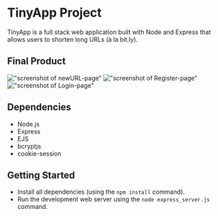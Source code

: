 # TinyApp Project

TinyApp is a full stack web application built with Node and Express that allows users to shorten long URLs (à la bit.ly).

## Final Product

!["screenshot of newURL-page"](/home/labber/lighthouse/week-3/tinyapp/docs/newUrl-page.PNG)
!["screenshot of Register-page"](/home/labber/lighthouse/week-3/tinyapp/docs/register-page.PNG)
!["screenshot of Login-page"](/home/labber/lighthouse/week-3/tinyapp/docs/urls-page.PNG)

## Dependencies

- Node.js
- Express
- EJS
- bcryptjs
- cookie-session

## Getting Started

- Install all dependencies (using the `npm install` command).
- Run the development web server using the `node express_server.js` command.
